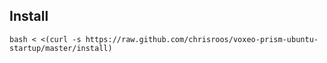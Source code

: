 ## Install

    bash < <(curl -s https://raw.github.com/chrisroos/voxeo-prism-ubuntu-startup/master/install)